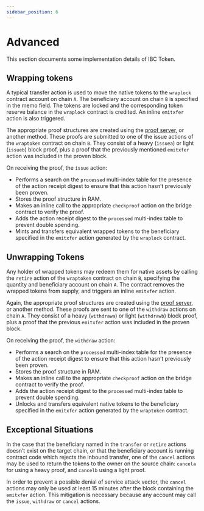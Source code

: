 ```yaml
---
sidebar_position: 6
---
```


# Advanced

This section documents some implementation details of IBC Token.

## Wrapping tokens

A typical transfer action is used to move the native tokens to the `wraplock` contract account on chain `A`. The beneficiary account on chain `B` is specified in the memo field. The tokens are locked and the corresponding token reserve balance in the `wraplock` contract is credited. An inline `emitxfer` action is also triggered.

The appropriate proof structures are created using the [proof server](/bridge/proofserver.md), or another method. These proofs are submitted to one of the issue actions of the `wraptoken` contract on chain `B`. They consist of a heavy (`issuea`) or light (`issueb`) block proof, plus a proof that the previously mentioned `emitxfer` action was included in the proven block.

On receiving the proof, the `issue` action:

* Performs a search on the `processed` multi-index table for the presence of the action receipt digest to ensure that this action hasn’t previously been proven.
* Stores the proof structure in RAM.
* Makes an inline call to the appropriate `checkproof` action on the bridge contract to verify the proof.
* Adds the action receipt digest to the `processed` multi-index table to prevent double spending.
* Mints and transfers equivalent wrapped tokens to the beneficiary specified in the `emitxfer` action generated by the `wraplock` contract.

## Unwrapping Tokens

Any holder of wrapped tokens may redeem them for native assets by calling the `retire` action of the `wraptoken` contract on chain `B`, specifying the quantity and beneficiary account on chain `A`. The contract removes the wrapped tokens from supply, and triggers an inline `emitxfer` action.

Again, the appropriate proof structures are created using the [proof server](/bridge/proofserver.md), or another method. These proofs are sent to one of the `withdraw` actions on chain `A`. They consist of a heavy (`withdrawa`) or light (`withdrawb`) block proof, plus a proof that the previous `emitxfer` action was included in the proven block.

On receiving the proof, the `withdraw` action:
* Performs a search on the `processed` multi-index table for the presence of the action receipt digest to ensure that this action hasn’t previously been proven.
* Stores the proof structure in RAM.
* Makes an inline call to the appropriate `checkproof` action on the bridge contract to verify the proof.
* Adds the action receipt digest to the `processed` multi-index table to prevent double spending.
* Unlocks and transfers equivalent native tokens to the beneficiary specified in the `emitxfer` action generated by the `wraptoken` contract.

## Exceptional Situations

In the case that the beneficiary named in the `transfer` or `retire` actions doesn’t exist on the target chain, or that the beneficiary account is running contract code which rejects the inbound transfer, one of the `cancel` actions may be used to return the tokens to the owner on the source chain: `cancela` for using a heavy proof, and `cancelb` using a light proof.

In order to prevent a possible denial of service attack vector, the `cancel` actions may only be used at least 15 minutes after the block containing the `emitxfer` action. This mitigation is necessary because any account may call the `issue`, `withdraw` or `cancel` actions.
